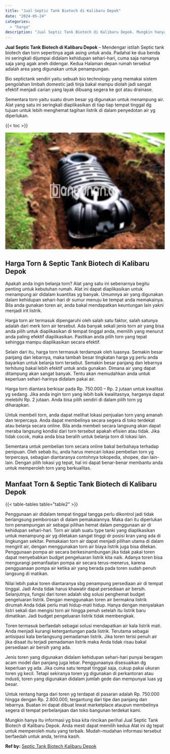 ```yaml
---
title: "Jual Septic Tank Biotech di Kalibaru Depok"
date: "2024-05-24"
categories: 
  - "harga"
description: "Jual Septic Tank Biotech di Kalibaru Depok. Mungkin hanya itu informasi yg bisa kita rincikan perihal Jual Septic Tank Biotech di Kalibaru Depok. Anda mesti..."
---
```


**Jual Septic Tank Biotech di Kalibaru Depok** – Mendengar istilah Septic tank biotech dan torn sepertinya agak asing untuk anda. Padahal ke dua benda ini seringkali dijumpai didalam kehidupan sehari-hari, cuma saja namanya saja yang agak aneh didengar. Kedua Halaman depan rumah tersebut adalah area yang digunakan untuk penampungan.

Bio septictank sendiri yaitu sebuah bio technology yang memakai sistem pengolahan limbah domestic jadi tinja bakal mampu diolah jadi sangat efektif menjadi carian yang layak dibuang segera ke got atau drainase.

Sementara torn yaitu suatu drum besar yg digunakan untuk menampung air. Alat yang satu ini seringkali diaplikasikan di tiap tiap tempat tinggal dg tujuan untuk lebih menghemat tagihan listrik di dalam penyedotan air yg diperlukan.

{{< toc >}}

![Jual Septic Tank Biotech di Kalibaru Depok](/images/jual-bio-septictank-28.png)

## Harga Torn & Septic Tank Biotech di Kalibaru Depok

Apakah anda ingin belanja torn? Alat yang satu ini sebenarnya begitu penting untuk kebutuhan rumah. Alat ini dapat diaplikasikan untuk menampung air didalam kuantitas yg banyak. Umumnya air yang digunakan dalam kehidupan sehari-hari dr sumur menuju ke tempat anda memakainya. Bila anda gunakan toren air, anda bakal mendapatkan keuntungan lain yakni menjadi irit listrik.

Harga torn air termasuk dipengaruhi oleh salah satu faktor, salah satunya adalah dari merk torn air tersebut. Ada banyak sekali jenis torn air yang bisa anda pilih untuk diaplikasikan di tempat tinggal anda, memilih yang menurut anda paling efektif diaplikasikan. Pastikan anda pilih torn yang tepat sehingga mampu diaplikasikan secara efektif.

Selain dari itu, harga torn termasuk terdampak oleh luasnya. Semakin besar panjang dan lebarnya, maka tambah besar tingkatan harga yg perlu anda bayarkan untuk belanja torn tersebut. Semakin besar panjang dan lebarnya terhitung bakal lebih efektif untuk anda gunakan. Dimana air yang dapat ditampung akan sangat banyak. Tentu akan memudahkan anda untuk keperluan sehari-harinya didalam pakai air.

Harga torn diantara berkisar pada Rp. 750.000 – Rp. 2 jutaan untuk kwalitas yg sedang. Jika anda ingin torn yang lebih baik kwalitasnya, harganya dapat melebihi Rp. 2 jutaan. Anda bisa pilih sendiri di dalam pilih torn yg diharapkan.

Untuk membeli torn, anda dapat melihat lokasi penjualan torn yang amanah dan terpercaya. Anda dapat membelinya secara segera di toko terdekat atau belanja secara online. Bila anda membeli secara langsung akan dapat meraba langsung kondisi dari torn tersebut apakah efisien atau tidak. Jika tidak cocok, maka anda bisa beralih untuk belanja torn di lokasi lain.

Sementara untuk pembelian torn secara online bakal berbahaya terhadap penipuan. Oleh sebab itu, anda harus mencari lokasi pembelian torn yg terpercaya, sebagian diantaranya contohnya tokopedia, shopee, dan lain-lain. Dengan pilih lokasi yg tepat, hal ini dapat benar-benar membantu anda untuk memperoleh torn yang berkualitas.

## Manfaat Torn & Septic Tank Biotech di Kalibaru Depok

{{< table-tables table="table2" >}}

Penggunaan air didalam tempat tinggal tangga perlu dikontrol jadi tidak berlangsung pemborosan di dalam pemakaiannya. Maka dari itu diperlukan torn penampungan air sebagai pilihan hemat dalam penggunaan air di kehidupan sehari-hari. Torn air ialah suatu type tanki yang diaplikasikan untuk menampung air yg diletakan sangat tinggi dr posisi kran yang ada di lingkungan sekitar. Pemakaian torn air dapat menjadi pilihan utama di dalam mengirit air, dengan menggunakan torn air biaya listrik juga bisa ditekan. Penggunaan pompa air secara berkesinambungan jika tidak pakai toren dapat menyebabkan budget pengeluaran listrik kita naik. Adanya toren bisa mengurangi pemanfaatan pompa air secara terus-menerus, karena pengguanaan pompa air ketika air yang berada pada toren sudah penuh langsung di matikan.

Nilai lebih pakai toren diantaranya sbg penampung persediaan air di tempat tinggal. Jadi Anda tidak harus khawatir dapat persediaan air bersih. Selanjutnya, fungsi dari toren adalah sbg solusi penghemat budget pengeluaran listrik. Dengan menggunakan toren air bermakna listrik dirumah Anda tidak perlu mati hidup-mati hidup. Hanya dengan menyalakan listri sekali dan mengisi torn air hingga penuh setelah itu listrik baru dimatikan. Jadi budget pengeluaran listrik tidak membengkak.

Toren termasuk berfaedah sebagai solusi mendapatkan air kala listrik mati. Anda menjadi kurangi ketergantungan pada listrik. Terutama sebagai antisipasi kala berlangsung pemadaman listrik. Jika toren terisi penuh air jika disaat itu terjadi pemadaman listrik maka Anda tidak risau bakal persediaan air bersih yang ada.

Jenis toren yang digunakan didalam kehidupan sehari-hari punyai beragam acam model dan panjang juga lebar. Penggunaanya disesuaikan dg keperluan yg ada. Jika cuma satu tempat tinggal saja, cukup pakai ukuran toren yg kecil. Tetapi sekiranya toren yg digunakan di perkantoran atau industi, toren yang digunakan didalam jumlah gede dan mempunyai luas yg besar.

Untuk rentang harga dari toren yg terdapat di pasaran adalah Rp. 750.000 hingga dengan Rp. 2.800.000, tergantung dari tipe dan panjang dan lebarnya. Buatan ini dapat dibuat lewat marketplace ataupun membelinya segera di tempat perbelanjaan dan toko bangunan terdekat kami.

Mungkin hanya itu informasi yg bisa kita rincikan perihal Jual Septic Tank Biotech di Kalibaru Depok. Anda mesti dapat memilih kedua Alat ini dg tepat untuk memperoleh mutu yang terbaik. Mudah-mudahan informasi tersebut berfaedah untuk anda, terima kasih.

**Ref by:** [Septic Tank Biotech Kalibaru Depok](https://id.wikipedia.org/wiki/Septic)
